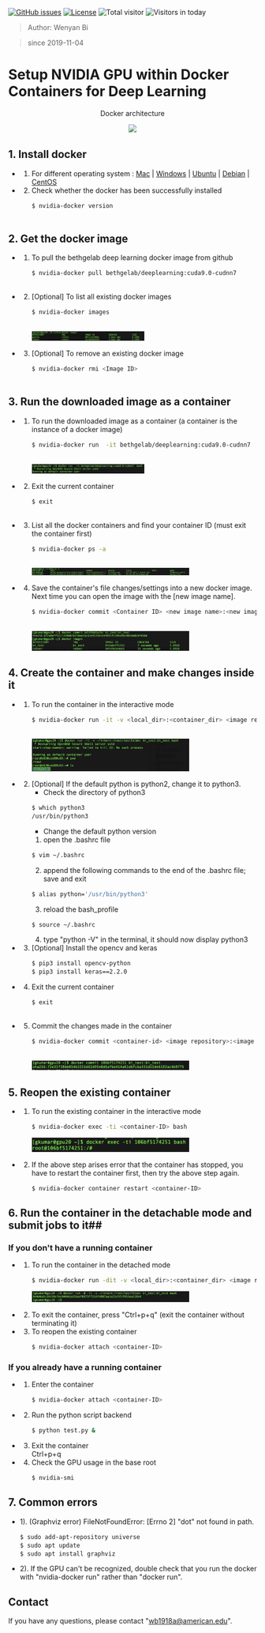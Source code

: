 [![GitHub issues](https://img.shields.io/github/issues/Naereen/StrapDown.js.svg)](https://github.com/BumbleBee0819/PsychophysicsExperiment_PairedComparison/issues/)
[![License](https://img.shields.io/badge/license-MIT-yellow.svg)](https://opensource.org/licenses/MIT)
![Total visitor](https://visitor-count-badge.herokuapp.com/total.svg?repo_id=docker_gpu)
![Visitors in today](https://visitor-count-badge.herokuapp.com/today.svg?repo_id=docker_gpu)
> Author: Wenyan Bi

> since 2019-11-04


# Setup NVIDIA GPU within Docker Containers for Deep Learning
<div>
    <p align="center"> Docker architecture </strong></p>
    <p align="center"><img src="https://lh6.googleusercontent.com/OLNkuRtYmA-8DwJ1-gSM9HL4Uxu56ae3yX5deu9997DXNtNEFbaAnuwSTlKFbAlmwH8GqJohKNow8gpDbUj_LPqW1sfXBu7CLDFB2cL5jqCuuLiOc89AKdH2yiYkq-37EdnePetq"  display= block width=50%></p>
</div>


## 1. Install docker ##
   - 1. For different operating system
    : [Mac](https://docs.docker.com/docker-for-mac/install/)
    | [Windows](https://docs.docker.com/docker-for-windows/install/)
    | [Ubuntu](https://docs.docker.com/install/linux/docker-ce/ubuntu/)
    | [Debian](https://docs.docker.com/install/linux/docker-ce/debian/)
    | [CentOS](https://docs.docker.com/install/linux/docker-ce/centos/)

   - 2. Check whether the docker has been successfully installed
        ```bash
        $ nvidia-docker version
    
        ```
## 2. Get the docker image ##
   - 1. To pull the bethgelab deep learning docker image from github
        ```bash
        $ nvidia-docker pull bethgelab/deeplearning:cuda9.0-cudnn7
    
        ```
   - 2. [Optional] To list all existing docker images
        ```bash
        $ nvidia-docker images
    
        ``` 
        <div>
            <p align="left"><img src="https://github.com/BumbleBee0819/Setup-NVIDIA-GPU-within-Docker-Containers/blob/master/img/docker.png"  display= block width=50%></p>
        </div>
        
   - 3. [Optional] To remove an existing docker image
        ```bash
        $ nvidia-docker rmi <Image ID>
    
        ```  
## 3. Run the downloaded image as a container ##       
   - 1. To run the downloaded image as a container (a container is the instance of a docker image)
        ```bash
        $ nvidia-docker run  -it bethgelab/deeplearning:cuda9.0-cudnn7  bash
    
        ```   
        <div>
            <p align="left"><img src="https://github.com/BumbleBee0819/Setup-NVIDIA-GPU-within-Docker-Containers/blob/master/img/run%20container.png"  display= block width=50%></p>
        </div>   
        
   - 2. Exit the current container
        ```bash
        $ exit
    
        ```    
   - 3. List all the docker containers and find your container ID (must exit the container first)
        ```bash
        $ nvidia-docker ps -a
    
        ```   
        <div>
            <p align="left"><img src="https://github.com/BumbleBee0819/Setup-NVIDIA-GPU-within-Docker-Containers/blob/master/img/list%20container.png"  display= block width=70%></p>
        </div>  
        
   - 4. Save the container's file changes/settings into a new docker image. Next time you can open the image with the [new image name].  
        ```bash
        $ nvidia-docker commit <Container ID> <new image name>:<new image tag>
    
        ``` 
        <div>
            <p align="left"><img src="https://github.com/BumbleBee0819/Setup-NVIDIA-GPU-within-Docker-Containers/blob/master/img/save%20image.png"  display= block width=70%></p>
        </div> 


## 4. Create the container and make changes inside it ## 
   - 1. To run the container in the interactive mode
        ```bash
        $ nvidia-docker run -it -v <local_dir>:<container_dir> <image repository>:<image tag> bash
    
        ```   
        <div>
            <p align="left"><img src="https://github.com/BumbleBee0819/Setup-NVIDIA-GPU-within-Docker-Containers/blob/master/img/interactive.png"  display= block width=70%></p>
        </div>  
        
   - 2. [Optional] If the default python is python2, change it to python3. 
        -  Check the directory of python3
        ```bash
        $ which python3
        /usr/bin/python3
        ```  
        -  Change the default python version
        1) open the .bashrc file
        ```bash
        $ vim ~/.bashrc
        ```   
        2) append the following commands to the end of the .bashrc file; save and exit
        ```bash
        $ alias python='/usr/bin/python3'
        ``` 
        3) reload the bash_profile
        ```bash
        $ source ~/.bashrc
        ``` 
        4) type "python -V" in the terminal, it should now display python3
        
   - 3. [Optional] Install the opencv and keras
        ```bash
        $ pip3 install opencv-python
        $ pip3 install keras==2.2.0
        ```   
   - 4. Exit the current container
        ```bash
        $ exit
    
        ```         
   - 5. Commit the changes made in the container
        ```bash
        $ nvidia-docker commit <container-id> <image repository>:<image tag>
    
        ```  
        <div>
            <p align="left"><img src="https://github.com/BumbleBee0819/Setup-NVIDIA-GPU-within-Docker-Containers/blob/master/img/commit.png"  display= block width=70%></p>
        </div>    
   
## 5. Reopen the existing container ##  
   - 1. To run the existing container in the interactive mode
        ```bash
        $ nvidia-docker exec -ti <container-ID> bash
        ```    
        <div>
            <p align="left"><img src="https://github.com/BumbleBee0819/Setup-NVIDIA-GPU-within-Docker-Containers/blob/master/img/reopen%20container.png"  display= block width=70%></p>
        </div> 
   - 2. If the above step arises error that the container has stopped, you have to restart the container first, then try the above step again.
        ```bash
        $ nvidia-docker container restart <container-ID>
        ```    
## 6. Run the container in the detachable mode and submit jobs to it## 
### If you don't have a running container ### 
   - 1. To run the container in the detached mode
        ```bash
        $ nvidia-docker run -dit -v <local_dir>:<container_dir> <image repository>:<image tag> bash

        ```   
        <div>
            <p align="left"><img src="https://github.com/BumbleBee0819/Setup-NVIDIA-GPU-within-Docker-Containers/blob/master/img/detachable%20container.png"  display= block width=70%></p>
        </div> 
   - 2. To exit the container, press "Ctrl+p+q" (exit the container without terminating it)
   - 3. To reopen the existing container
        ```bash
        $ nvidia-docker attach <container-ID>

        ```  
 ### If you already have a running container ### 
   - 1. Enter the container
        ```bash
        $ nvidia-docker attach <container-ID>

        ```   
   - 2. Run the python script backend        
        ```bash
        $ python test.py &

        ```   
   - 3. Exit the container        
         Ctrl+p+q
   - 4. Check the GPU usage in the base root      
        ```bash
        $ nvidia-smi

        ```
        
## 7. Common errors ##  
   - 1). (Graphviz error) FileNotFoundError: [Errno 2] "dot" not found in path.
        ```bash
        $ sudo add-apt-repository universe
        $ sudo apt update
        $ sudo apt install graphviz

        ```  
   - 2). If the GPU can't be recognized, double check that you run the docker with "nvidia-docker run" rather than "docker run".
   
   
## Contact
If you have any questions, please contact "wb1918a@american.edu".
   
   

 
